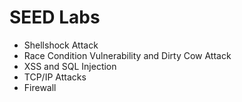 # SEED Labs
* Shellshock Attack
* Race Condition Vulnerability and Dirty Cow Attack  
* XSS and SQL Injection
* TCP/IP Attacks
* Firewall
